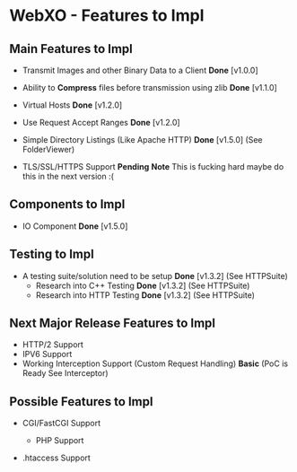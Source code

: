 # WebXO - Features to Impl

## Main Features to Impl

* Transmit Images and other Binary Data to a Client __Done__ [v1.0.0]

* Ability to **Compress** files before transmission using zlib __Done__ [v1.1.0]

* Virtual Hosts __Done__ [v1.2.0]

* Use Request Accept Ranges __Done__ [v1.2.0]

* Simple Directory Listings (Like Apache HTTP) __Done__ [v1.5.0] (See FolderViewer)

* TLS/SSL/HTTPS Support __Pending__ __Note__ This is fucking hard maybe do this in the next version :(

## Components to Impl

* IO Component __Done__ [v1.5.0]

## Testing to Impl

* A testing suite/solution need to be setup __Done__ [v1.3.2] (See HTTPSuite)
	+ Research into C++ Testing __Done__ [v1.3.2] (See HTTPSuite)
	+ Research into HTTP Testing __Done__ [v1.3.2] (See HTTPSuite)


## Next Major Release Features to Impl

* HTTP/2 Support
* IPV6 Support
* Working Interception Support (Custom Request Handling) __Basic__ (PoC is Ready See Interceptor)

## Possible Features to Impl

* CGI/FastCGI Support
	* PHP Support

* .htaccess Support